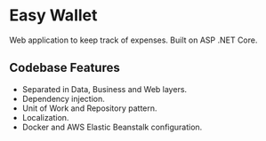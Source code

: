 # Easy Wallet

Web application to keep track of expenses. Built on ASP .NET Core.


## Codebase Features

- Separated in Data, Business and Web layers.
- Dependency injection.
- Unit of Work and Repository pattern.
- Localization.
- Docker and AWS Elastic Beanstalk configuration.
